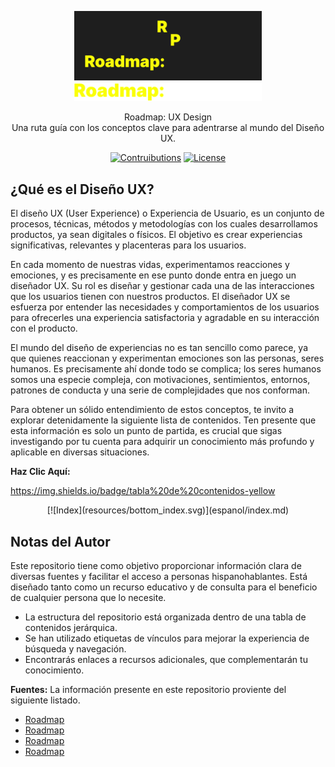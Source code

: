 <p align="center">
  <a href="https://github.com/tyronejosee/roadmap_ux_design#gh-light-mode-only" target="_blank">
    <img src="./.github/logo-light.svg" alt="logo-light" width="300">
  </a>
  <a href="https://github.com/tyronejosee/roadmap_ux_design#gh-dark-mode-only" target="_blank">
    <img src="./.github/logo-dark.svg" alt="logo-dark" width="300">
  </a>
</p>

<p align="center">
  Roadmap: UX Design <br>
  Una ruta guía con los conceptos clave para adentrarse al mundo del Diseño UX.
<p>

<p align="center">
    <a href="#"><img src="https://img.shields.io/badge/contributions-yes-blue" alt="Contruibutions"></a>
    <a href="#"><img src="https://img.shields.io/badge/license-MIT-green" alt="License"></a>
</p>

## ¿Qué es el Diseño UX?

El diseño UX (User Experience) o Experiencia de Usuario, es un conjunto de procesos, técnicas, métodos y metodologías con los cuales desarrollamos productos, ya sean digitales o físicos. El objetivo es crear experiencias significativas, relevantes y placenteras para los usuarios.

En cada momento de nuestras vidas, experimentamos reacciones y emociones, y es precisamente en ese punto donde entra en juego un diseñador UX. Su rol es diseñar y gestionar cada una de las interacciones que los usuarios tienen con nuestros productos. El diseñador UX se esfuerza por entender las necesidades y comportamientos de los usuarios para ofrecerles una experiencia satisfactoria y agradable en su interacción con el producto.

El mundo del diseño de experiencias no es tan sencillo como parece, ya que quienes reaccionan y experimentan emociones son las personas, seres humanos. Es precisamente ahí donde todo se complica; los seres humanos somos una especie compleja, con motivaciones, sentimientos, entornos, patrones de conducta y una serie de complejidades que nos conforman.

Para obtener un sólido entendimiento de estos conceptos, te invito a explorar detenidamente la siguiente lista de contenidos. Ten presente que esta información es solo un punto de partida, es crucial que sigas investigando por tu cuenta para adquirir un conocimiento más profundo y aplicable en diversas situaciones.

**Haz Clic Aquí:**



https://img.shields.io/badge/tabla%20de%20contenidos-yellow

<p align="center">
  [![Index](resources/bottom_index.svg)](espanol/index.md)
</p>

## Notas del Autor

Este repositorio tiene como objetivo proporcionar información clara de diversas fuentes y facilitar el acceso a personas hispanohablantes. Está diseñado tanto como un recurso educativo y de consulta para el beneficio de cualquier persona que lo necesite.

- La estructura del repositorio está organizada dentro de una tabla de contenidos jerárquica.
- Se han utilizado etiquetas de vínculos para mejorar la experiencia de búsqueda y navegación.
- Encontrarás enlaces a recursos adicionales, que complementarán tu conocimiento.

**Fuentes:**
La información presente en este repositorio proviente del siguiente listado.

- [Roadmap](https://roadmap.sh/)
- [Roadmap](https://roadmap.sh/)
- [Roadmap](https://roadmap.sh/)
- [Roadmap](https://roadmap.sh/)
